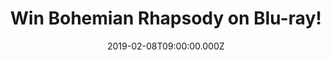 ---
campaign-uuid: "c-84386ea9-b3e3-46a3-a2ea-b219d3fc260e"
type: "Preview"
category: "Music"
date: "2019-02-08T09:00:00.000Z"
end-date: "2019-03-08T23:59:00.000Z"
disable-form: false
is_promoted: false
has_entry_page: true
title: "Win Bohemian Rhapsody on Blu-ray!"
competition-description: "<p>We are giving away the movie everybody’s talking about:\
  \ Bohemian Rhapsody. The greatest movie that celebrates the band Queen, their music,\
  \ and their extraordinary lead singer Freddie Mercury, who defied convention to\
  \ become one of the most beloved entertainers ever.</p>\r\n<p>We are sure you won’\
  t want to miss this one… click below for a chance to win!</p>"
hero-header: "Win Bohemian Rhapsody on Blu-ray!"
terms-confirmation: "N/A"
banner-img: "https://assets.expresslyapp.com/asset-bf774ccf-9670-4633-8c7a-c7aeb5c91bce.jpg"
logo-left-href: "aaa.nme.com"
logo-left-image: "https://assets.expresslyapp.com/asset-4da1d401-78dd-4880-96cc-c595433ae9cb.jpg"
logo-left-title: "NME AAA"
bg-image-hero: "https://assets.expresslyapp.com/asset-9108a951-62f4-4aa2-92b8-99e642f96892.jpg"
bg-image-first: "https://assets.expresslyapp.com/asset-0cce57c5-1a67-49b7-a416-5ebf5eda3ad1.jpg"
section1-content: "<p>An enthralling celebration of Queen, their music, and their\
  \ extraordinary lead singer Freddie Mercury, who defied stereotypes and convention\
  \ to become one of history’s most beloved entertainers. Following Queen’s meteoric\
  \ rise, their revolutionary sound and Freddie’s solo career, the film also chronicles\
  \ the band’s reunion, and one of the greatest performances in rock history.</p>"
entry-title: "Win Bohemian Rhapsody on Blu-ray!"
entry-content: "Enter the draw to win Bohemian Rhapsody on Blu-ray by completing the\
  \ form below before 23:59 on 8th of March 2019."
has-winner: false
prize-description: "Bohemian Rhapsody on Blu-ray."
special-conditions: "Multiple entries are allowed up to one every day\r\nThis competition\
  \ is also available on: http://club.expressly.io/competitons/\r\nbohemian-rhapsody-blu-ray-giveaway"
country-restrictions:
- "GB"
---